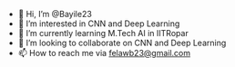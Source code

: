- 👋 Hi, I’m @Bayile23
- 👀 I’m interested in CNN and Deep Learning
- 🌱 I’m currently learning M.Tech AI in IITRopar 
- 💞️ I’m looking to collaborate on CNN and Deep Learning
- 📫 How to reach me via felawb23@gmail.com

<!---
Bayile23/Bayile23 is a ✨ special ✨ repository because its `README.md` (this file) appears on your GitHub profile.
You can click the Preview link to take a look at your changes.
--->
